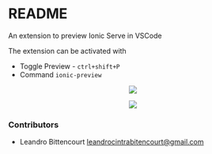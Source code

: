 # README

An extension to preview Ionic Serve in VSCode


The extension can be activated with

* Toggle Preview - `ctrl+shift+P`
* Command `ionic-preview`

<p align="center"><img src="https://github.com/jadsonbr/ionic-preview/blob/master/images/command.png?raw=true"></p>
<p align="center"><img src="https://github.com/jadsonbr/ionic-preview/blob/master/images/preview.png?raw=true"></p>


### Contributors

* Leandro Bittencourt  <leandrocintrabitencourt@gmail.com>
